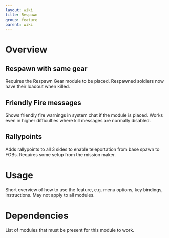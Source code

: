 ```yaml
---
layout: wiki
title: Respawn
group: feature
parent: wiki
---
```


# Overview

## Respawn with same gear
Requires the Respawn Gear module to be placed. Respawned soldiers now have their loadout when killed.

## Friendly Fire messages
Shows friendly fire warnings in system chat if the module is placed. Works even in higher difficulties where kill messages are normally disabled.

## Rallypoints
Adds rallypoints to all 3 sides to enable teleportation from base spawn to FOBs. Requires some setup from the mission maker.


# Usage

Short overview of how to use the feature, e.g. menu options, key bindings, 
instructions. May not apply to all modules.


# Dependencies

List of modules that must be present for this module to work.
